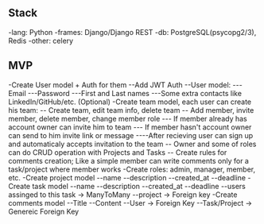 ## Stack
-lang: Python
-frames: Django/Django REST
-db: PostgreSQL(psycopg2/3), Redis
-other: celery

## MVP
-Create User model + Auth for them
    --Add JWT Auth
    --User model:
        ---Email
        ---Password
        ---First and Last names
        ---Some extra contacts like LinkedIn/GitHub/etc. (Optional)
-Create team model, each user can create his team:
    -- Create team, edit team info, delete team
    -- Add member, invite member, delete member, change member role
        --- If member already has account owner can invite him to team
        --- If member hasn't account owner can send to him invite link or message
            ----After recieving user can sign up and automaticaly accepts invitation to the team
    -- Owner and some of roles can do CRUD operation with Projects and Tasks
    -- Create rules for comments creation; Like a simple member can write comments only for a task/project where member works
-Create roles: admin, manager, member, etc.
-Create project model
    --name
    --description
    --created_at
    --deadline
-Create task model
    --name
    --description
    --created_at
    --deadline
    --users assinged to this task -> ManyToMany
    --project -> Foreign key
-Create comments model
    --Title
    --Content
    --User -> Foreign Key
    --Task/Project -> Genereic Foreign Key